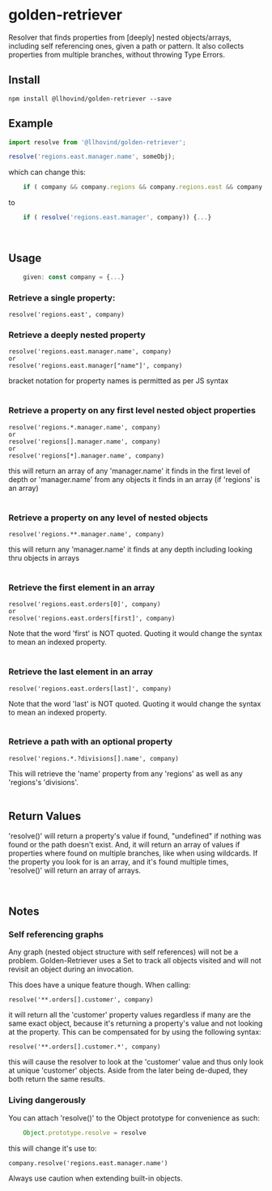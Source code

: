 # golden-retriever

Resolver that finds properties from [deeply] nested objects/arrays, including self referencing ones, given a path or pattern. It also collects properties from multiple branches, without throwing Type Errors.

## Install

    npm install @llhovind/golden-retriever --save

## Example

```js
import resolve from '@llhovind/golden-retriever';

resolve('regions.east.manager.name', someObj);
```
which can change this:
```js
    if ( company && company.regions && company.regions.east && company.regions.east.manager) {...}
```
to
```js
    if ( resolve('regions.east.manager', company)) {...}
```
<br />

## Usage
```js
    given: const company = {...}
```
### Retrieve a single property:

    resolve('regions.east', company)

### Retrieve a deeply nested property

    resolve('regions.east.manager.name', company)
    or
    resolve('regions.east.manager["name"]', company)

bracket notation for property names is permitted as per JS syntax
<br /><br />

### Retrieve a property on any first level nested object properties

    resolve('regions.*.manager.name', company)
    or
    resolve('regions[].manager.name', company)
    or
    resolve('regions[*].manager.name', company)

this will return an array of any 'manager.name' it finds in the first level of depth or 'manager.name' from any objects it finds in an array (if 'regions' is an array)
<br /><br />

### Retrieve a property on any level of nested objects

    resolve('regions.**.manager.name', company)

this will return any 'manager.name' it finds at any depth including looking thru objects in arrays
<br /><br />

### Retrieve the first element in an array

    resolve('regions.east.orders[0]', company)
    or
    resolve('regions.east.orders[first]', company)

Note that the word 'first' is NOT quoted. Quoting it would change the syntax to mean an indexed property.
<br /><br />

### Retrieve the last element in an array

    resolve('regions.east.orders[last]', company)

Note that the word 'last' is NOT quoted. Quoting it would change the syntax to mean an indexed property.
<br /><br />

### Retrieve a path with an optional property

    resolve('regions.*.?divisions[].name', company)

This will retrieve the 'name' property from any 'regions' as well as any 'regions's 'divisions'.
<br /><br />

## Return Values

'resolve()' will return a property's value if found, "undefined" if nothing was found or the path doesn't exist. And, it will return an array of values if properties where found on multiple branches, like when using wildcards. If the property you look for is an array, and it's found multiple times, 'resolve()' will return an array of arrays.

<br />

## Notes

### Self referencing graphs

Any graph (nested object structure with self references) will not be a problem. Golden-Retriever uses a Set to track all objects visited and will not revisit an object during an invocation.

This does have a unique feature though. When calling:

    resolve('**.orders[].customer', company)

it will return all the 'customer' property values regardless if many are the same exact object, because it's returning a property's value and not looking at the property. This can be compensated for by using the following syntax:

    resolve('**.orders[].customer.*', company)

this will cause the resolver to look at the 'customer' value and thus only look at unique 'customer' objects. Aside from the later being de-duped, they both return the same results.

### Living dangerously

You can attach 'resolve()' to the Object prototype for convenience as such:
```js
    Object.prototype.resolve = resolve
```
this will change it's use to:

    company.resolve('regions.east.manager.name')

Always use caution when extending built-in objects.

